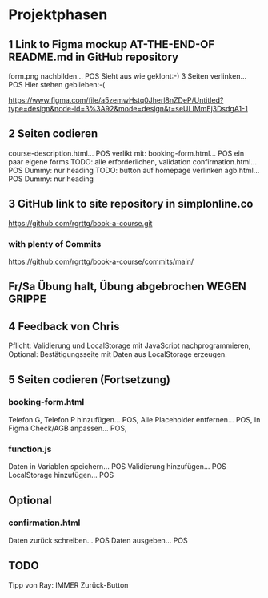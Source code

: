 # Projektphasen
## 1 Link to Figma mockup AT-THE-END-OF README.md in GitHub repository
form.png nachbilden... POS            Sieht aus wie geklont:-)
3 Seiten verlinken... POS             Hier stehen geblieben:-(

https://www.figma.com/file/a5zemwHstq0Jherl8nZDeP/Untitled?type=design&node-id=3%3A92&mode=design&t=seULIMmEj3DsdgA1-1

## 2 Seiten codieren
course-description.html... POS                  verlikt mit:
booking-form.html... POS ein paar eigene forms  TODO: alle erforderlichen, validation
confirmation.html... POS Dummy: nur heading     TODO: button auf homepage verlinken
agb.html... POS                                 Dummy: nur heading

## 3 GitHub link to site repository in simplonline.co

https://github.com/rgrttg/book-a-course.git

### with plenty of Commits

https://github.com/rgrttg/book-a-course/commits/main/

## Fr/Sa Übung halt, Übung abgebrochen WEGEN GRIPPE

## 4 Feedback von Chris
Pflicht: Validierung und LocalStorage mit JavaScript nachprogrammieren, 
Optional: Bestätigungsseite mit Daten aus LocalStorage erzeugen.

## 5 Seiten codieren (Fortsetzung)
### booking-form.html
Telefon G, Telefon P hinzufügen... POS, 
Alle Placeholder entfernen... POS, 
In Figma Check/AGB anpassen... POS, 
### function.js
Daten in Variablen speichern... POS
Validierung hinzufügen... POS
LocalStorage hinzufügen... POS

## Optional
### confirmation.html
Daten zurück schreiben... POS
Daten ausgeben... POS

## TODO 
Tipp von Ray: IMMER Zurück-Button